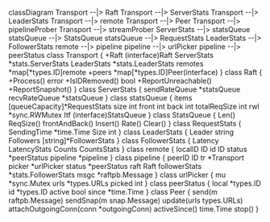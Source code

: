 classDiagram
    Transport --|> Raft
    Transport --|> ServerStats
    Transport --|> LeaderStats
    Transport --|> remote
    Transport --|> Peer
    Transport --|> pipelineProber
    Transport --|> streamProber
    ServerStats --|> statsQueue
    statsQueue --|> StatsQueue
    statsQueue --|> RequestStats
    LeaderStats --|> FollowerStats
    remote --|> pipeline
    pipeline --|> urlPicker
    pipeline --|> peerStatus
    class Transport {
        +Raft (interface)Raft
        ServerStats *stats.ServerStats
        LeaderStats *stats.LeaderStats
        remotes *map[*types.ID]remote
        +peers *map[*types.ID]Peer(interface)
    }
    class Raft {
        +Process() error
        +IsIDRemoved() bool
        +ReportUnreachable()
        +ReportSnapshot()
    }
    class ServerStats {
        sendRateQueue *statsQueue
        recvRateQueue *statsQueue
    }
    class statsQueue {
        items [queueCapacity]*RequestStats
        size int
        front int
        back int
        totalReqSize int
        rwl *sync.RWMutex
        Itf (interface)StatsQueue
    }
    class StatsQueue {
        Len()
        ReqSize()
        frontAndBack()
        Insert()
        Rate()
        Clear()
    }
    class RequestStats {
        SendingTime *time.Time
        Size int
    }
    class LeaderStats {
        Leader string
        Followers [string]*FollowerStats
    }
    class FollowerStats {
        Latency LatencyStats
        Counts CountsStats
    }
    class remote {
        localID ID
        id ID
        status *peerStatus
        pipeline *pipeline
    }
    class pipeline {
        peerID ID
        tr *Transport
        picker *urlPicker
        status *peerStatus
        raft Raft
        followerStats *stats.FollowerStats
        msgc *raftpb.Message 
    }
    class urlPicker {
        mu *sync.Mutex
        urls *types.URLs
        picked int
    }
    class peerStatus {
        local *types.ID
        id *types.ID
        active bool
        since *time.Time
    }
    class Peer {
        send(m raftpb.Message)
        sendSnap(m snap.Message)
        update(urls types.URLs)
        attachOutgoingConn(conn *outgoingConn)
        activeSince() time.Time
        stop()
    }

            
